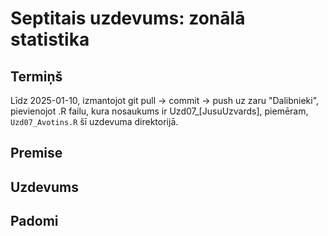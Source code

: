 # Septitais uzdevums: zonālā statistika


## Termiņš

Līdz 2025-01-10, izmantojot git pull -> commit -> push uz zaru "Dalibnieki", 
pievienojot .R failu, kura nosaukums ir Uzd07_[JusuUzvards], piemēram, `Uzd07_Avotins.R` 
šī uzdevuma direktorijā.

## Premise



## Uzdevums



## Padomi